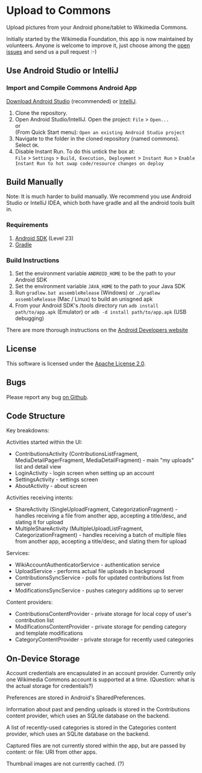 # Upload to Commons #

Upload pictures from your Android phone/tablet to Wikimedia Commons.

Initially started by the Wikimedia Foundation, this app is now maintained by volunteers. Anyone is welcome to improve it, just choose among the [open issues](https://github.com/nicolas-raoul/apps-android-commons/issues) and send us a pull request :-)

## Use Android Studio or IntelliJ ##

### Import and Compile Commons Android App ##

[Download Android Studio][1] (recommended) or [IntelliJ][2].

1. Clone the repository.
2. Open Android Studio/IntelliJ. Open the project:
	``File`` > ``Open...``  
	or  
	(From Quick Start menu): ``Open an existing Android Studio project``
3. Navigate to the folder in the cloned repository (named commons). Select ``OK``.
4. Disable Instant Run. To do this untick the box at:  
 	``File`` > ``Settings`` > ``Build, Execution, Deployment`` > ``Instant Run`` > ``Enable Instant Run to hot swap code/resource changes on deploy``

## Build Manually ##

Note: It is much harder to build manually. We recommend you use Android Studio or IntelliJ IDEA, which both have gradle and all the android tools built in.

### Requirements ###

1. [Android SDK][3] (Level 23)
2. [Gradle][4]

### Build Instructions ###

1. Set the environment variable `ANDROID_HOME` to be the path to your Android SDK
2. Set the environment variable `JAVA_HOME` to the path to your Java SDK
3. Run `gradlew.bat assembleRelease` (Windows) or `./gradlew assembleRelease` (Mac / Linux) to build an unisgned apk
4. From your Android SDK's /tools directory run `adb install path/to/app.apk` (Emulator) or `adb -d install path/to/app.apk` (USB debugging)

There are more thorough instructions on the [Android Developers website][5]

## License ##

This software is licensed under the [Apache License 2.0][6].

## Bugs ##

Please report any bug [on Github][7].

## Code Structure ##

Key breakdowns:

Activities started within the UI:
* ContributionsActivity (ContributionsListFragment, MediaDetailPagerFragment, MediaDetailFragment) - main "my uploads" list and detail view
* LoginActivity - login screen when setting up an account
* SettingsActivity - settings screen
* AboutActivity - about screen

Activities receiving intents:
* ShareActivity (SingleUploadFragment, CategorizationFragment) - handles receiving a file from another app, accepting a title/desc, and slating it for upload
* MultipleShareActivity (MultipleUploadListFragment, CategorizationFragment) - handles receiving a batch of multiple files from another app, accepting a title/desc, and slating them for upload

Services:
* WikiAccountAuthenticatorService - authentication service
* UploadService - performs actual file uploads in background
* ContributionsSyncService - polls for updated contributions list from server
* ModificationsSyncService - pushes category additions up to server

Content providers:
* ContributionsContentProvider - private storage for local copy of user's contribution list
* ModificationsContentProvider - private storage for pending category and template modifications
* CategoryContentProvider - private storage for recently used categories


## On-Device Storage ##

Account credentials are encapsulated in an account provider. Currently only one Wikimedia Commons account is supported at a time. (Question: what is the actual storage for credentials?)

Preferences are stored in Android's SharedPreferences.

Information about past and pending uploads is stored in the Contributions content provider, which uses an SQLite database on the backend.

A list of recently-used categories is stored in the Categories content provider, which uses an SQLite database on the backend.

Captured files are not currently stored within the app, but are passed by content: or file: URI from other apps.

Thumbnail images are not currently cached. (?)


[1]: https://developer.android.com/studio/index.html
[2]: http://www.jetbrains.com/idea/download/index.html
[3]: https://developer.android.com/sdk/index.html
[4]: http://gradle.org/gradle-download/
[5]: https://developer.android.com/studio/build/building-cmdline.html
[6]: https://www.apache.org/licenses/LICENSE-2.0
[7]: https://github.com/nicolas-raoul/apps-android-commons/issues
